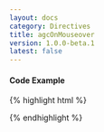 ```yaml
---
layout: docs
category: Directives
title: agcOnMouseover
version: 1.0.0-beta.1
latest: false
---
```


#### Code Example
{% highlight html %}
<div google-chart chart="chartWrapper" agc-on-mouseover="mouseoverHandler(row, column)"></div>
{% endhighlight %}

